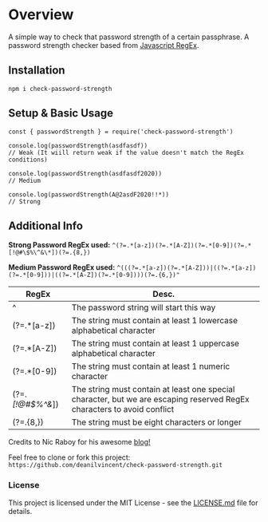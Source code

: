# Overview
A simple way to check that password strength of a certain passphrase. A password strength checker based from [Javascript RegEx](https://developer.mozilla.org/en-US/docs/Web/JavaScript/Guide/Regular_Expressions).

## Installation

    npm i check-password-strength

## Setup & Basic Usage

```
const { passwordStrength } = require('check-password-strength')

console.log(passwordStrength(asdfasdf))
// Weak (It wiill return weak if the value doesn't match the RegEx conditions)

console.log(passwordStrength(asdfasdf2020))
// Medium

console.log(passwordStrength(A@2asdF2020!!*))
// Strong
```
## Additional Info

**Strong Password RegEx used:** `^(?=.*[a-z])(?=.*[A-Z])(?=.*[0-9])(?=.*[!@#\$%\^&\*])(?=.{8,})`

**Medium Password RegEx used:** `^(((?=.*[a-z])(?=.*[A-Z]))|((?=.*[a-z])(?=.*[0-9]))|((?=.*[A-Z])(?=.*[0-9])))(?=.{6,})"`

|RegEx| Desc. |
|--|--|
| ^ | The password string will start this way |
| (?=.*[a-z]) | The string must contain at least 1 lowercase alphabetical character |
|(?=.*[A-Z]) | The string must contain at least 1 uppercase alphabetical character
|(?=.*[0-9]) | The string must contain at least 1 numeric character
|(?=._[!@#\$%\^&_]) | The string must contain at least one special character, but we are escaping reserved RegEx characters to avoid conflict
| (?=.{8,}) | The string must be eight characters or longer


Credits to Nic Raboy for his awesome [blog!](https://www.thepolyglotdeveloper.com/2015/05/use-regex-to-test-password-strength-in-javascript/)

Feel free to clone or fork this project: `https://github.com/deanilvincent/check-password-strength.git`

### License

This project is licensed under the MIT License - see the  [LICENSE.md](https://github.com/deanilvincent/check-password-strength/blob/master/LICENSE.md/) file for details.